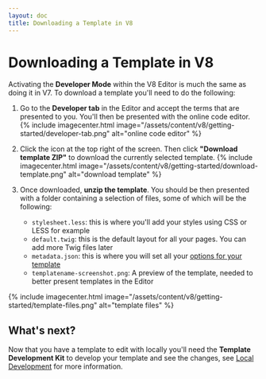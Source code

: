 ```yaml
---
layout: doc
title: Downloading a Template in V8
---
```


# Downloading a Template in V8

Activating the **Developer Mode** within the V8 Editor is much the same as doing it in V7. To download a template you'll need to do the following:

1. Go to the **Developer tab** in the Editor and accept the terms that are presented to you. You'll then be presented with the online code editor.
   {% include imagecenter.html image="/assets/content/v8/getting-started/developer-tab.png" alt="online code editor" %}

2. Click the icon at the top right of the screen. Then click **"Download template ZIP"** to download the currently selected template.
   {% include imagecenter.html image="/assets/content/v8/getting-started/download-template.png" alt="download template" %}



3. Once downloaded, **unzip the template**. You should be then presented with a folder containing a selection of files, some of which will be the following:

   * `stylesheet.less`: this is where you'll add your styles using CSS or LESS for example
   * `default.twig`: this is the default layout for all your pages. You can add more Twig files later
   * `metadata.json`: this is where you will set all your [options for your template](/templating/metadata/)
   * `templatename-screenshot.png`: A preview of the template, needed to better present templates in the Editor

{% include imagecenter.html image="/assets/content/v8/getting-started/template-files.png" alt="template files" %}

## What's next?

Now that you have a template to edit with locally you'll need the **Template Development Kit** to develop your template and see the changes, see [Local Development](/getting-started/local-development/) for more information.
